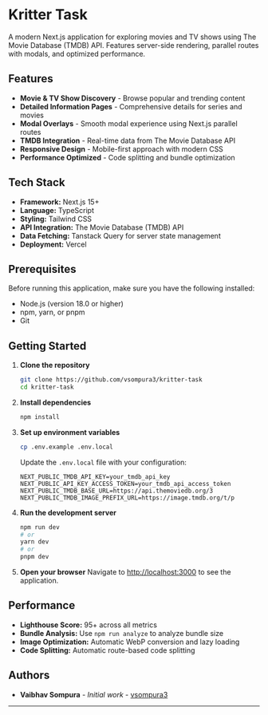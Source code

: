 # Kritter Task

A modern Next.js application for exploring movies and TV shows using The Movie Database (TMDB) API. Features server-side rendering, parallel routes with modals, and optimized performance.

## Features

- **Movie & TV Show Discovery** - Browse popular and trending content
- **Detailed Information Pages** - Comprehensive details for series and movies
- **Modal Overlays** - Smooth modal experience using Next.js parallel routes
- **TMDB Integration** - Real-time data from The Movie Database API
- **Responsive Design** - Mobile-first approach with modern CSS
- **Performance Optimized** - Code splitting and bundle optimization

## Tech Stack

- **Framework:** Next.js 15+
- **Language:** TypeScript
- **Styling:** Tailwind CSS
- **API Integration:** The Movie Database (TMDB) API
- **Data Fetching:** Tanstack Query for server state management
- **Deployment:** Vercel

## Prerequisites

Before running this application, make sure you have the following installed:

- Node.js (version 18.0 or higher)
- npm, yarn, or pnpm
- Git

## Getting Started

1. **Clone the repository**

   ```bash
   git clone https://github.com/vsompura3/kritter-task
   cd kritter-task
   ```

2. **Install dependencies**

   ```bash
   npm install

   ```

3. **Set up environment variables**

   ```bash
   cp .env.example .env.local
   ```

   Update the `.env.local` file with your configuration:

   ```env
   NEXT_PUBLIC_TMDB_API_KEY=your_tmdb_api_key
   NEXT_PUBLIC_API_KEY_ACCESS_TOKEN=your_tmdb_api_access_token
   NEXT_PUBLIC_TMDB_BASE_URL=https://api.themoviedb.org/3
   NEXT_PUBLIC_TMDB_IMAGE_PREFIX_URL=https://image.tmdb.org/t/p
   ```

4. **Run the development server**

   ```bash
   npm run dev
   # or
   yarn dev
   # or
   pnpm dev
   ```

5. **Open your browser**
   Navigate to [http://localhost:3000](http://localhost:3000) to see the application.

## Performance

- **Lighthouse Score:** 95+ across all metrics
- **Bundle Analysis:** Use `npm run analyze` to analyze bundle size
- **Image Optimization:** Automatic WebP conversion and lazy loading
- **Code Splitting:** Automatic route-based code splitting

## Authors

- **Vaibhav Sompura** - _Initial work_ - [vsompura3](https://github.com/vsompura3)

---
